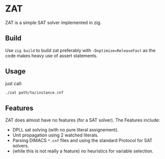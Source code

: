 # ZAT

ZAT is a simple SAT solver implemented in zig.


## Build

Use `zig build` to build zat preferably with `-Doptimize=ReleaseFast` as the code makes heavy use of assert statements.

## Usage

just call:

```bash
./zat path/to/instance.cnf
```

## Features

ZAT does almost have no features (for a SAT solver).
The Features include:
* DPLL sat solving (with no pure literal assignement).
* Unit propagation using 2 watched literals.
* Parsing DIMACS `*.cnf` files and using the standard Protocol for SAT solvers.
* (while this is not really a feature) no heuristics for variable selection.
